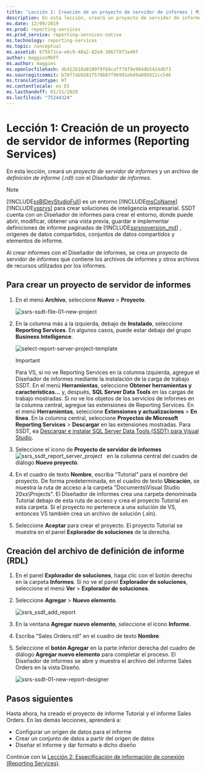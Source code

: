 ```yaml
---
title: 'Lección 1: Creación de un proyecto de servidor de informes | Microsoft Docs'
description: En esta lección, creará un proyecto de servidor de informes y un archivo de definición de informe (.rdl) con el Diseñador de informes.
ms.date: 12/09/2019
ms.prod: reporting-services
ms.prod_service: reporting-services-native
ms.technology: reporting-services
ms.topic: conceptual
ms.assetid: 675671ca-e6c9-48a2-82e9-386778f3a49f
author: maggiesMSFT
ms.author: maggies
ms.openlocfilehash: db412b18a0189f9f68caff79f8e904db5424d673
ms.sourcegitcommit: b78f7ab9281f570b87f96991ebd9a095812cc546
ms.translationtype: HT
ms.contentlocale: es-ES
ms.lasthandoff: 01/31/2020
ms.locfileid: "75244324"
---
```

# <a name="lesson-1-create-a-report-server-project-reporting-services"></a>Lección 1: Creación de un proyecto de servidor de informes (Reporting Services)

En esta lección, creará un *proyecto de servidor de informes* y un archivo de *definición de informe (.rdl)* con el *Diseñador de informes*.

> [!NOTE]
> [!INCLUDE[ssBIDevStudioFull](../includes/ssbidevstudiofull-md.md)] es un entorno [!INCLUDE[msCoName](../includes/msconame-md.md)] [!INCLUDE[vsprvs](../includes/vsprvs-md.md)] para crear soluciones de inteligencia empresarial. SSDT cuenta con un Diseñador de informes para crear el entorno, donde puede abrir, modificar, obtener una vista previa, guardar e implementar definiciones de informe paginadas de [!INCLUDE[ssrsnoversion_md](../includes/ssrsnoversion-md.md)] , orígenes de datos compartidos, conjuntos de datos compartidos y elementos de informe.

Al crear informes con el Diseñador de informes, se crea un proyecto de servidor de informes que contiene los archivos de informes y otros archivos de recursos utilizados por los informes.

## <a name="to-create-a-report-server-project"></a>Para crear un proyecto de servidor de informes
  
1. En el menú **Archivo**, seleccione **Nuevo** > **Proyecto**.  

    ![ssrs-ssdt-file-01-new-project](../reporting-services/media/ssrs-ssdt-file-01-new-project.png)
  
2. En la columna más a la izquierda, debajo de **Instalado**, seleccione **Reporting Services**. En algunos casos, puede estar debajo del grupo **Business Intelligence**.

    ![select-report-server-project-template](../reporting-services/media/lesson-1-creating-a-report-server-project-reporting-services/select-report-server-project-template.png)

    > [!IMPORTANT]
    > Para VS, si no ve Reporting Services en la columna izquierda, agregue el Diseñador de informes mediante la instalación de la carga de trabajo SSDT. En el menú **Herramientas**, seleccione **Obtener herramientas y características...** y, después, **SQL Server Data Tools** en las cargas de trabajo mostradas. Si no ve los objetos de los servicios de informes en la columna central, agregue las extensiones de Reporting Services. En el menú **Herramientas**, seleccione **Extensiones y actualizaciones** > **En línea**. En la columna central, seleccione **Proyectos de Microsoft Reporting Services** > **Descargar** en las extensiones mostradas. Para SSDT, ea [Descargar e instalar SQL Server Data Tools (SSDT) para Visual Studio](../ssdt/download-sql-server-data-tools-ssdt.md).

3. Seleccione el icono de **Proyecto de servidor de informes**&nbsp;&nbsp;![ssrs_ssdt_report_server_project](media/ssrs-ssdt-report-server-project.png) &nbsp;&nbsp;en la columna central del cuadro de diálogo **Nuevo proyecto**.

4. En el cuadro de texto **Nombre**, escriba “Tutorial” para el nombre del proyecto. De forma predeterminada, en el cuadro de texto **Ubicación**, se muestra la ruta de acceso a la carpeta "Documents\Visual Studio 20xx\Projects\". El Diseñador de informes crea una carpeta denominada Tutorial debajo de esta ruta de acceso y crea el proyecto Tutorial en esta carpeta. Si el proyecto no pertenece a una solución de VS, entonces VS también crea un archivo de solución (.sln).

5. Seleccione **Aceptar** para crear el proyecto. El proyecto Tutorial se muestra en el panel **Explorador de soluciones** de la derecha.
  
## <a name="creating-a-report-definition-file-rdl"></a>Creación del archivo de definición de informe (RDL)  
  
1. En el panel **Explorador de soluciones**, haga clic con el botón derecho en la carpeta **Informes**. Si no ve el panel **Explorador de soluciones**, seleccione el menú **Ver** > **Explorador de soluciones**.

2. Seleccione **Agregar** > **Nuevo elemento**.

    ![ssrs_ssdt_add_report](../reporting-services/media/ssrs-ssdt-add-report.png)

3. En la ventana **Agregar nuevo elemento**, seleccione el icono **Informe**.

4. Escriba "Sales Orders.rdl" en el cuadro de texto **Nombre**.

5. Seleccione el **botón Agregar** en la parte inferior derecha del cuadro de diálogo **Agregar nuevo elemento** para completar el proceso. El Diseñador de informes se abre y muestra el archivo del informe Sales Orders en la vista Diseño.

    ![ssrs-ssdt-01-new-report-designer](media/ssrs-ssdt-01-new-report-designer.png)

## <a name="next-steps"></a>Pasos siguientes

Hasta ahora, ha creado el proyecto de informe Tutorial y el informe Sales Orders. En las demás lecciones, aprenderá a:

- Configurar un origen de datos para el informe
- Crear un conjunto de datos a partir del origen de datos
- Diseñar el informe y dar formato a dicho diseño

Continúe con la [Lección 2: Especificación de información de conexión &#40;Reporting Services&#41;](../reporting-services/lesson-2-specifying-connection-information-reporting-services.md).
